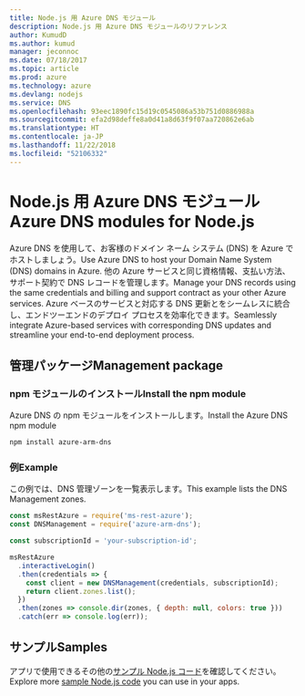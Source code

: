 ```yaml
---
title: Node.js 用 Azure DNS モジュール
description: Node.js 用 Azure DNS モジュールのリファレンス
author: KumudD
ms.author: kumud
manager: jeconnoc
ms.date: 07/18/2017
ms.topic: article
ms.prod: azure
ms.technology: azure
ms.devlang: nodejs
ms.service: DNS
ms.openlocfilehash: 93eec1890fc15d19c0545086a53b751d0886988a
ms.sourcegitcommit: efa2d98deffe8a0d41a8d63f9f07aa720862e6ab
ms.translationtype: HT
ms.contentlocale: ja-JP
ms.lasthandoff: 11/22/2018
ms.locfileid: "52106332"
---
```

# <a name="azure-dns-modules-for-nodejs"></a><span data-ttu-id="f6bbc-103">Node.js 用 Azure DNS モジュール</span><span class="sxs-lookup"><span data-stu-id="f6bbc-103">Azure DNS modules for Node.js</span></span>

<span data-ttu-id="f6bbc-104">Azure DNS を使用して、お客様のドメイン ネーム システム (DNS) を Azure でホストしましょう。</span><span class="sxs-lookup"><span data-stu-id="f6bbc-104">Use Azure DNS to host your Domain Name System (DNS) domains in Azure.</span></span> <span data-ttu-id="f6bbc-105">他の Azure サービスと同じ資格情報、支払い方法、サポート契約で DNS レコードを管理します。</span><span class="sxs-lookup"><span data-stu-id="f6bbc-105">Manage your DNS records using the same credentials and billing and support contract as your other Azure services.</span></span> <span data-ttu-id="f6bbc-106">Azure ベースのサービスと対応する DNS 更新とをシームレスに統合し、エンドツーエンドのデプロイ プロセスを効率化できます。</span><span class="sxs-lookup"><span data-stu-id="f6bbc-106">Seamlessly integrate Azure-based services with corresponding DNS updates and streamline your end-to-end deployment process.</span></span>

## <a name="management-package"></a><span data-ttu-id="f6bbc-107">管理パッケージ</span><span class="sxs-lookup"><span data-stu-id="f6bbc-107">Management package</span></span>

### <a name="install-the-npm-module"></a><span data-ttu-id="f6bbc-108">npm モジュールのインストール</span><span class="sxs-lookup"><span data-stu-id="f6bbc-108">Install the npm module</span></span>

<span data-ttu-id="f6bbc-109">Azure DNS の npm モジュールをインストールします。</span><span class="sxs-lookup"><span data-stu-id="f6bbc-109">Install the Azure DNS npm module</span></span>

```bash
npm install azure-arm-dns
```

### <a name="example"></a><span data-ttu-id="f6bbc-110">例</span><span class="sxs-lookup"><span data-stu-id="f6bbc-110">Example</span></span>

<span data-ttu-id="f6bbc-111">この例では、DNS 管理ゾーンを一覧表示します。</span><span class="sxs-lookup"><span data-stu-id="f6bbc-111">This example lists the DNS Management zones.</span></span>

```javascript
const msRestAzure = require('ms-rest-azure');
const DNSManagement = require('azure-arm-dns');

const subscriptionId = 'your-subscription-id';

msRestAzure
  .interactiveLogin()
  .then(credentials => {
    const client = new DNSManagement(credentials, subscriptionId);
    return client.zones.list();
  })
  .then(zones => console.dir(zones, { depth: null, colors: true }))
  .catch(err => console.log(err));
```

## <a name="samples"></a><span data-ttu-id="f6bbc-112">サンプル</span><span class="sxs-lookup"><span data-stu-id="f6bbc-112">Samples</span></span>

<span data-ttu-id="f6bbc-113">アプリで使用できるその他の[サンプル Node.js コード](https://azure.microsoft.com/resources/samples/?platform=nodejs)を確認してください。</span><span class="sxs-lookup"><span data-stu-id="f6bbc-113">Explore more [sample Node.js code](https://azure.microsoft.com/resources/samples/?platform=nodejs) you can use in your apps.</span></span>
